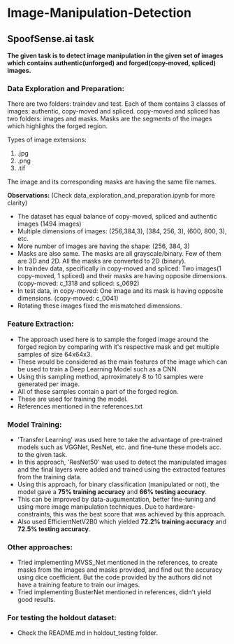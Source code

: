 # Image-Manipulation-Detection
## SpoofSense.ai task

**The given task is to detect image manipulation in the given set of images which contains authentic(unforged) and forged(copy-moved, spliced) images.**

### Data Exploration and Preparation:

There are two folders: traindev and test. Each of them contains 3 classes of images: authentic, copy-moved and spliced. copy-moved and spliced has two folders: images and masks. Masks are the segments of the images which highlights the forged region.

Types of image extensions:
1. .jpg
2. .png
3. .tif

The image and its corresponding masks are having the same file names.

**Observations:** (Check data_exploration_and_preparation.ipynb for more clarity)
- The dataset has equal balance of copy-moved, spliced and authentic images (1494 images)
- Multiple dimensions of images: (256,384,3), (384, 256, 3), (600, 800, 3), etc. 
- More number of images are having the shape: (256, 384, 3)
- Masks are also same. The masks are all grayscale/binary. Few of them are 3D and 2D. All the masks are converted to 2D (binary).
- In traindev data, specifically in copy-moved and spliced: Two images(1 copy-moved, 1 spliced) and their masks are having opposite dimensions. (copy-moved: c_1318 and spliced: s_0692)
- In test data, in copy-moved: One image and its mask is having opposite dimensions. (copy-moved: c_0041)
- Rotating these images fixed the mismatched dimensions.

### Feature Extraction:
- The approach used here is to sample the forged image around the forged region by comparing with it's respective mask and get multiple samples of size 64x64x3. 
- These would be considered as the main features of the image which can be used to train a Deep Learning Model such as a CNN.
- Using this sampling method, aprroximately 8 to 10 samples were generated per image.
- All of these samples contain a part of the forged region.
- These are used for training the model.
- References mentioned in the references.txt

### Model Training:
- 'Transfer Learning' was used here to take the advantage of pre-trained models such as VGGNet, ResNet, etc. and fine-tune these models acc. to the given task.
- In this approach, 'ResNet50' was used to detect the manipulated images and the final layers were added and trained using the extracted features from the training data. 
- Using this approach, for binary classification (manipulated or not), the model gave a **75% training accuracy** and **66% testing accuracy**. 
- This can be improved by data-augumentation, better fine-tuning and using more image manipulation techniques. Due to hardware-constraints, this was the best score that was achieved by this approach.
- Also used EfficientNetV2B0 which yielded **72.2% training accuracy** and **72.5% testing accuracy**.

### Other approaches:
- Tried implementing MVSS_Net mentioned in the references, to create masks from the images and masks provided, and find out the accuracy using dice coefficient. But the code provided by the authors did not have a training feature to train our images.
- Tried implementing BusterNet mentioned in references, didn't yield good results.

### For testing the holdout dataset:
- Check the README.md in holdout_testing folder.
